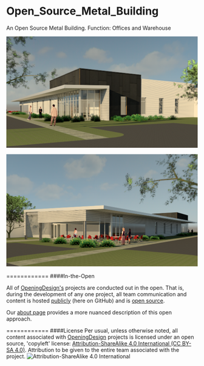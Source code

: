 # Open_Source_Metal_Building
An Open Source Metal Building.  Function: Offices and Warehouse


![](https://raw.githubusercontent.com/OpeningDesign/Open_Source_Metal_Building/c3c481a060de94d2cc984028a7ce94746aebff1b/Transfer/20150827%20-%20owner%20review/Open_Source_Metal_Building_Exterior.rvt_2015-Aug-26_11-47-30PM-000_Exterior_-_Main_Entry.png)


![](https://raw.githubusercontent.com/OpeningDesign/Open_Source_Metal_Building/c3c481a060de94d2cc984028a7ce94746aebff1b/Transfer/20150827%20-%20owner%20review/Open_Source_Metal_Building_Exterior.rvt_2015-Aug-26_11-43-43PM-000_Exterior_-_Breakroom_Entry.png)


============
####In-the-Open

All of [OpeningDesign's](http://openingdesign.com/) projects are conducted out in the open.  That is, during the development of any one project, all team communication and content is hosted [publicly](https://github.com/OpeningDesign) (here on GitHub) and is <a href="#license">open source</a>.

Our [about page](http://openingdesign.com/about/) provides a more nuanced description of this open approach.

============
####License
Per usual, unless otherwise noted, all content associated with [OpeningDesign](http://openingdesign.com) projects is licensed under an open source, 'copyleft' license: 
[Attribution-ShareAlike 4.0 International (CC BY-SA 4.0)](https://creativecommons.org/licenses/by-sa/4.0/).  Attribution to be given to the entire team associated with the project.
![Attribution-ShareAlike 4.0 International](http://i.creativecommons.org/l/by-sa/3.0/88x31.png)




